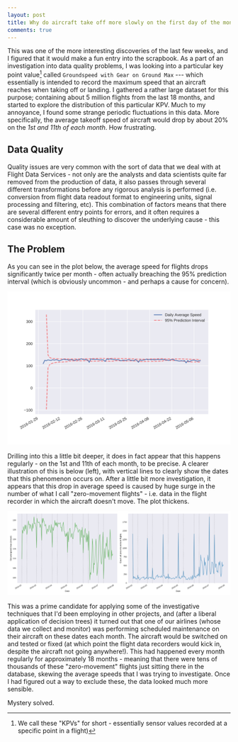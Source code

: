 ```yaml
---
layout: post
title: Why do aircraft take off more slowly on the first day of the month?
comments: true
---
```


This was one of the more interesting discoveries of the last few weeks, and I
figured that it would make a fun entry into the scrapbook. As a part of an
investigation into data quality problems, I was looking into a particular key
point value[^1] called `Groundspeed with Gear on Ground Max` --- which
essentially is intended to record the maximum speed that an aircraft reaches
when taking off or landing. I gathered a rather large dataset for this purpose;
containing about 5 million flights from the last 18 months, and started to
explore the distribution of this particular KPV. Much to my annoyance, I found
some strange periodic fluctuations in this data. More specifically, the average
takeoff speed of aircraft would drop by about 20% on the *1st and 11th of each
month*. How frustrating.

<!-- more -->

## Data Quality

Quality issues are very common with the sort of data that we deal with at
Flight Data Services - not only are the analysts and data scientists quite far
removed from the production of data, it also passes through several different
transformations before any rigorous analysis is performed (i.e. conversion from
flight data readout format to engineering units, signal processing and
filtering, etc). This combination of factors means that there are several
different entry points for errors, and it often requires a considerable amount
of sleuthing to discover the underlying cause - this case was no exception.


## The Problem

As you can see in the plot below, the average speed for flights drops
significantly twice per month - often actually breaching the 95% prediction
interval (which is obviously uncommon - and perhaps a cause for concern).

![Averaged groundspeed with gear on ground.](/images/groundspeed_interval.svg)

Drilling into this a little bit deeper, it does in fact appear that this
happens regularly - on the 1st and 11th of each month, to be precise. A clearer
illustration of this is below (left), with vertical lines to clearly show the
dates that this phenomenon occurs on. After a little bit more investigation, it
appears that this drop in average speed is caused by huge surge in the number
of what I call "zero-movement flights" - i.e. data in the flight recorder in
which the aircraft doesn't move. The plot thickens.

![Daily averages of groundspeed max KPVs](/images/groundspeed_max.svg)

This was a prime candidate for applying some of the investigative techniques
that I'd been employing in other projects, and (after a liberal application of
decision trees) it turned out that one of our airlines (whose data we collect
and monitor) was performing scheduled maintenance on their aircraft on these
dates each month. The aircraft would be switched on and tested or fixed (at
which point the flight data recorders would kick in, despite the aircraft not
going anywhere!). This had happened every month regularly for approximately 18
months - meaning that there were tens of thousands of these "zero-movement"
flights just sitting there in the database, skewing the average speeds that I
was trying to investigate. Once I had figured out a way to exclude these, the
data looked much more sensible.

Mystery solved.

[^1]: We call these "KPVs" for short - essentially sensor values recorded at a
      specific point in a flight)
